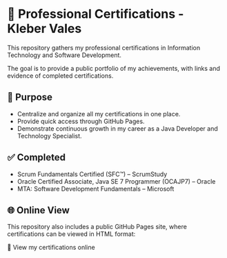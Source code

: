 # 📜 Professional Certifications - Kleber Vales

This repository gathers my professional certifications in Information Technology and Software Development.

The goal is to provide a public portfolio of my achievements, with links and evidence of completed certifications.

## 🎯 Purpose

- Centralize and organize all my certifications in one place.
- Provide quick access through GitHub Pages.
- Demonstrate continuous growth in my career as a Java Developer and Technology Specialist.

## ✅ Completed

- Scrum Fundamentals Certified (SFC™) – ScrumStudy
- Oracle Certified Associate, Java SE 7 Programmer (OCAJP7) – Oracle
- MTA: Software Development Fundamentals – Microsoft

## 🌐 Online View

This repository also includes a public GitHub Pages site, where certifications can be viewed in HTML format:

🔗 View my certifications online
